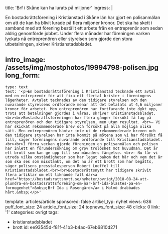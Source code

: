 title: 'Brf i Skåne kan ha lurats på miljoner'
ingress: |
  <p>En bostadsrättsförening i Kristianstad i Skåne län har gjort en polisanmälan om att de kan ha blivit lurade på flera miljoner kronor. Det ska ha skett i samband med att förening beställt ett arbete från en entreprenör som sedan aldrig genomförde jobbet. Under flera månader har föreningen varken lyckats nå entreprenören eller styrelsen som gjorde den stora utbetalningen, skriver Kristianstadsbladet.
  </p>
  
intro_image: /assets/img/mostphotos/19994798-polisen.jpg
long_form:
  -
    type: text
    text: '<p>En bostadsrättsförening i Kristianstad tecknade ett avtal med en entreprenör för att fixa ett flertal brister i föreningens lägenheter. Avtalet tecknades av den tidigare styrelsen och den nuvarande styrelsens ordförande menar att det betalats ut 4,6 miljoner kronor för arbetet. Men entreprenören har fortfarande inte dykt upp, trots att betalningen gjordes i våras, skriver Kristianstadsbladet. <br><br>Bostadsrättsföreningen har flera gånger försökt få tag på entreprenören och den tidigare styrelsen, men utan resultat. <br>– Vi har skickat rekommenderade brev och försökt på alla möjliga olika sätt. Men entreprenören hämtar inte ut de rekommenderade breven och den tidigare styrelsen har inte kommit på mötena som vi har försökt få till, säger föreningens nuvarande ordförande till Kristianstadsbladet.<br><br>I förra veckan gjorde föreningen en polisanmälan och polisen har inlett en förundersökning om grov trolöshet mot huvudman. Det är ett brott som kan ge upp till sex månaders fängelse. <br>– Nu får vi utreda vilka omständigheter som har legat bakom det här och vem det är som ska ses som misstänkt, om det nu är ett brott som har begåtts, säger polisens presstalesperson Robert Loeffel till Kristianstadsbladet.<br><br>Bostadsrättsnytt har tidigare skrivit flera artiklar om ett liknande fall där<a href="https://bostadsrattsnytt.se/nyheter/ovrigt/2018-08-24-att-plundra-en-bostadsrattsforening-om-nar-brf-ida-blastes-pa-en-formogenhet">&nbsp;Brf Ida i Rosengård</a> i Malmö drabbades hårt.&nbsp;</p>'
template: articles/article
sponsored: false
artikel_typ: nyhet
views: 636
puff_font_size: 24
article_font_size: 24
topnews_font_size: 48
clicks: 0
link: '1'
categories: ovrigt
tags:
  - kristianstadsbladet
  - brott
id: ee93545d-f81f-41b3-b4ac-67eb6810d271
